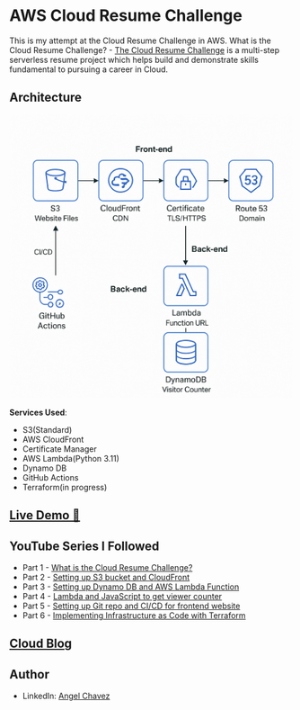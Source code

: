 # AWS Cloud Resume Challenge

This is my attempt at the Cloud Resume Challenge in AWS.
What is the Cloud Resume Challenge? - [The Cloud Resume Challenge](https://cloudresumechallenge.dev/) is a multi-step serverless resume project which helps build and demonstrate skills fundamental to pursuing a career in Cloud.

## Architecture

![Architecture Diagram](/img/Architecture-Of-Infra.png)

**Services Used**:

- S3(Standard)
- AWS CloudFront
- Certificate Manager
- AWS Lambda(Python 3.11)
- Dynamo DB
- GitHub Actions
- Terraform(in progress)

## [Live Demo 🔗](https://awsresume.it-anc.cloud/)

## YouTube Series I Followed

- Part 1 - [What is the Cloud Resume Challenge?](https://youtu.be/NNKzYhvqq5w)
- Part 2 - [Setting up S3 bucket and CloudFront](https://youtu.be/P5UGhdud_ss)
- Part 3 - [Setting up Dynamo DB and AWS Lambda Function](https://youtu.be/x5iTWZbOgww)
- Part 4 - [Lambda and JavaScript to get viewer counter](https://youtu.be/x6TIihJSaLA)
- Part 5 - [Setting up Git repo and CI/CD for frontend website](https://youtu.be/qFEf6iOo-4g)
- Part 6 - [Implementing Infrastructure as Code with Terraform](https://youtu.be/rzdSuiU_TQc)

## [Cloud Blog](https://blog.it-anc.cloud)
 
## Author
- LinkedIn: [Angel Chavez](www.linkedin.com/in/angel-chavez-itanc)
